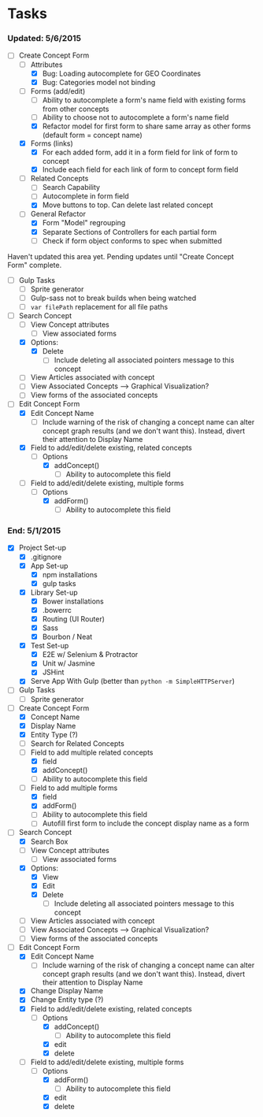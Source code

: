 # Tasks

### Updated: 5/6/2015

- [ ] Create Concept Form
    - [ ] Attributes
        - [x] Bug: Loading autocomplete for GEO Coordinates
        - [x] Bug: Categories model not binding
    - [ ] Forms (add/edit)
        - [ ] Ability to autocomplete a form's name field with existing forms from other concepts
        - [ ] Ability to choose not to autocomplete a form's name field
        - [x] Refactor model for first form to share same array as other forms (default form = concept name)
    - [x] Forms (links)
        - [x] For each added form, add it in a form field for link of form to concept
        - [x] Include each field for each link of form to concept form field
    - [ ] Related Concepts
        - [ ] Search Capability
        - [ ] Autocomplete in form field
        - [x] Move buttons to top. Can delete last related concept
    - [ ] General Refactor
        - [x] Form "Model" regrouping
        - [x] Separate Sections of Controllers for each partial form
        - [ ] Check if form object conforms to spec when submitted

Haven't updated this area yet. Pending updates until "Create Concept Form" complete.

- [ ] Gulp Tasks  
    - [ ] Sprite generator
    - [ ] Gulp-sass not to break builds when being watched
    - [ ] `var filePath` replacement for all file paths
- [ ] Search Concept
    - [ ] View Concept attributes
        - [ ] View associated forms
    - [x] Options:
        - [x] Delete
            - [ ] Include deleting all associated pointers message to this concept
    - [ ] View Articles associated with concept
    - [ ] View Associated Concepts --> Graphical Visualization?
    - [ ] View forms of the associated concepts
- [ ] Edit Concept Form
    - [x] Edit Concept Name
        - [ ] Include warning of the risk of changing a concept name can alter concept graph results (and we don't want this). Instead, divert their attention to Display Name
    - [x] Field to add/edit/delete existing, related concepts
        - [ ] Options
            - [x] addConcept()
                - [ ] Ability to autocomplete this field
    - [ ] Field to add/edit/delete existing, multiple forms
        - [ ] Options
            - [x] addForm()
                - [ ] Ability to autocomplete this field

### End: 5/1/2015

- [x] Project Set-up
    - [x] .gitignore
    - [x] App Set-up
        - [x] npm installations
        - [x] gulp tasks
    - [x] Library Set-up
        - [x] Bower installations
        - [x] .bowerrc
        - [x] Routing (UI Router)
        - [x] Sass
        - [x] Bourbon / Neat
    - [x] Test Set-up
        - [x] E2E w/ Selenium & Protractor
        - [x] Unit w/ Jasmine
        - [x] JSHint
    - [x] Serve App With Gulp (better than `python -m SimpleHTTPServer`)
- [ ] Gulp Tasks  
    - [ ] Sprite generator
- [ ] Create Concept Form
    - [x] Concept Name
    - [x] Display Name
    - [x] Entity Type (?)
    - [ ] Search for Related Concepts
    - [ ] Field to add multiple related concepts
        - [x] field
        - [x] addConcept()
        - [ ] Ability to autocomplete this field
    - [ ] Field to add multiple forms
        - [x] field
        - [x] addForm()
        - [ ] Ability to autocomplete this field
        - [ ] Autofill first form to include the concept display name as a form
- [ ] Search Concept
    - [x] Search Box
    - [ ] View Concept attributes
        - [ ] View associated forms
    - [x] Options:
        - [x] View
        - [x] Edit
        - [x] Delete
            - [ ] Include deleting all associated pointers message to this concept
    - [ ] View Articles associated with concept
    - [ ] View Associated Concepts --> Graphical Visualization?
    - [ ] View forms of the associated concepts
- [ ] Edit Concept Form
    - [x] Edit Concept Name
        - [ ] Include warning of the risk of changing a concept name can alter concept graph results (and we don't want this). Instead, divert their attention to Display Name
    - [x] Change Display Name
    - [x] Change Entity type (?)
    - [x] Field to add/edit/delete existing, related concepts
        - [ ] Options
            - [x] addConcept()
                - [ ] Ability to autocomplete this field
            - [x] edit
            - [x] delete
    - [ ] Field to add/edit/delete existing, multiple forms
        - [ ] Options
            - [x] addForm()
                - [ ] Ability to autocomplete this field
            - [x] edit
            - [x] delete
